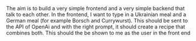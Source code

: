 The aim is to build a very simple frontend and a very simple backend that talk to each other. In the frontend, I want to type in a Ukrainian meal and a German meal (for example Borsch and Currywurst). This should be sent to the API of OpenAi and with the right prompt, it should create a recipe that combines both. This should the be shown to me as the user in the front end